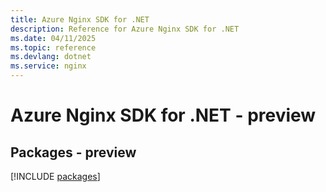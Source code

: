 ```yaml
---
title: Azure Nginx SDK for .NET
description: Reference for Azure Nginx SDK for .NET
ms.date: 04/11/2025
ms.topic: reference
ms.devlang: dotnet
ms.service: nginx
---
```

# Azure Nginx SDK for .NET - preview
## Packages - preview
[!INCLUDE [packages](nginx-index.md)]